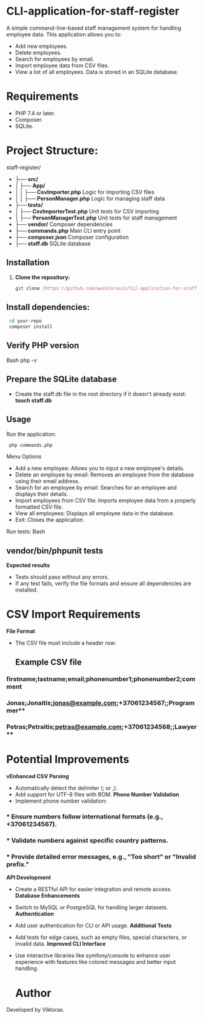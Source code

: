 # CLI-application-for-staff-register

A simple command-line-based staff management system for handling employee data. This application allows you to:

* Add new employees.
* Delete employees.
* Search for employees by email.
* Import employee data from CSV files.
* View a list of all employees.
Data is stored in an SQLite database.


# Requirements
* PHP 7.4 or later.
* Composer.
* SQLite.


# Project Structure:
staff-register/
* **├── src/**
* **│   ├── App/**
* **│   │   ├── CsvImporter.php**           Logic for importing CSV files
* **│   │   ├── PersonManager.php**       Logic for managing staff data
* **├── tests/**
* **│   ├── CsvImporterTest.php**           Unit tests for CSV importing
* **│   ├── PersonManagerTest.php**       Unit tests for staff management
* **├── vendor/**                                    Composer dependencies
* **├── commands.php**                             Main CLI entry point
* **├── composer.json**                        Composer configuration
* **├── staff.db**                                    SQLite database




## Installation
1. **Clone the repository:**
   ```bash
   git clone [https://github.com/wwiktorass1/CLI-application-for-staff-register.git](https://github.comwwiktorass1/CLI-application-for-staff-register.git)
   ```


##   Install dependencies:
```Bash
 cd your-repo
 composer install
```

 ##  Verify PHP version
Bash
php -v

## Prepare the SQLite database
* Create the staff.db file in the root directory if it doesn't already exist:
**touch staff.db**


## Usage
Run the application:
```Bash
 php commands.php
```

Menu Options
* Add a new employee: Allows you to input a new employee's details.
* Delete an employee by email: Removes an employee from the database using their email address.
* Search for an employee by email: Searches for an employee and displays their details.
* Import employees from CSV file: Imports employee data from a properly formatted CSV file.
* View all employees: Displays all employee data in the database.
* Exit: Closes the application.



Run tests:
Bash
## vendor/bin/phpunit tests

**Expected results**
* Tests should pass without any errors.
* If any test fails, verify the file formats and ensure all dependencies are installed.

# CSV Import Requirements 
**File Format**
* The CSV file must include a header row:

  ## Example CSV file
### firstname;lastname;email;phonenumber1;phonenumber2;comment
### Jonas;Jonaitis;jonas@example.com;+37061234567;;Programmer**
### Petras;Petraitis;petras@example.com;+37061234568;;Lawyer**

# Potential Improvements

**vEnhanced CSV Parsing**
* Automatically detect the delimiter (; or ,).
* Add support for UTF-8 files with BOM.
**Phone Number Validation**
* Implement phone number validation:
###  * Ensure numbers follow international formats (e.g., +37061234567). 
###  * Validate numbers against specific country patterns. 
###  * Provide detailed error messages, e.g., "Too short" or "Invalid prefix."
**API Development**
* Create a RESTful API for easier integration and remote access.
**Database Enhancements**
* Switch to MySQL or PostgreSQL for handling larger datasets.
**Authentication**
* Add user authentication for CLI or API usage.
**Additional Tests**
* Add tests for edge cases, such as empty files, special characters, or invalid data.
**Improved CLI Interface**
* Use interactive libraries like symfony/console to enhance user experience with features like colored messages and better input handling.


  # Author
Developed by Viktoras.
